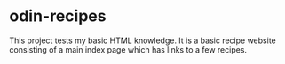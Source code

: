 # odin-recipes

This project tests my basic HTML knowledge.
It is a basic recipe website consisting of a main index page which has links to a few recipes.
